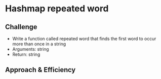 # Hashmap repeated word



## Challenge
- Write a function called repeated word that finds the first word to occur more than once in a string
- Arguments: string
- Return: string

## Approach & Efficiency

